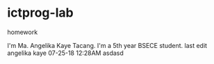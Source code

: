 # ictprog-lab
homework

I'm Ma. Angelika Kaye Tacang. I'm a 5th year BSECE student.
last edit angelika kaye 07-25-18 12:28AM
 asdasd

